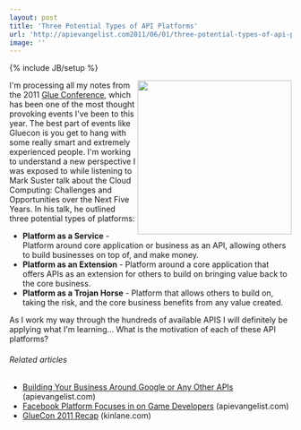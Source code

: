 ```yaml
---
layout: post
title: 'Three Potential Types of API Platforms'
url: 'http://apievangelist.com2011/06/01/three-potential-types-of-api-platforms/'
image: ''
---
```

{% include JB/setup %}
<img src="http://kinlane-productions.s3.amazonaws.com/api-evangelist/trojan-horse.gif"  width="275" align="right" />I'm processing all my notes from the 2011 <a title="Glue Conference" href="http://gluecon.com/">Glue Conference</a>, which has been one of the most thought provoking events I've been to this year.
The best part of events like Gluecon is you get to hang with some really smart and extremely experienced people.
I'm working to understand a new perspective I was exposed to while listening to Mark Suster talk about the Cloud Computing: Challenges and Opportunities over the Next Five Years.
In his talk, he outlined three potential types of platforms:
<ul >
     <li>
          <strong>Platform as a Service</strong> - Platform around core application or business as an API, allowing others to build businesses on top of, and make money.
     </li>
     <li>
          <strong>Platform as an Extension</strong> - Platform around a core application that offers APIs as an extension for others to build on bringing value back to the core business.
     </li>
     <li>
          <strong>Platform as a Trojan Horse</strong> - Platform that allows others to build on, taking the risk, and the core business benefits from any value created.
     </li>
</ul>As I work my way through the hundreds of available APIS I will definitely be applying what I'm learning...
What is the motivation of each of these API platforms?
<h6 >
     Related articles
</h6>
<ul >
     <li >
          <a href="http://blog.apievangelist.com/2011/05/28/building-your-business-around-google-or-any-other-apis/">Building Your Business Around Google or Any Other APIs</a> (apievangelist.com)
     </li>
     <li >
          <a href="http://blog.apievangelist.com/2011/05/25/facebook-platform-focuses-in-on-game-developers/">Facebook Platform Focuses in on Game Developers</a> (apievangelist.com)
     </li>
     <li >
          <a href="http://www.kinlane.com/2011/05/gluecon-2011-recap/">GlueCon 2011 Recap</a> (kinlane.com)
     </li>
</ul>

